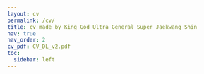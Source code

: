 ```yaml
---
layout: cv
permalink: /cv/
title: cv made by King God Ultra General Super Jaekwang Shin 
nav: true
nav_order: 2
cv_pdf: CV_DL_v2.pdf
toc:
  sidebar: left
---
```

